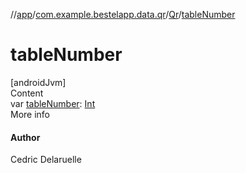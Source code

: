 //[app](../../index.md)/[com.example.bestelapp.data.qr](../index.md)/[Qr](index.md)/[tableNumber](table-number.md)



# tableNumber  
[androidJvm]  
Content  
var [tableNumber](table-number.md): [Int](https://kotlinlang.org/api/latest/jvm/stdlib/kotlin/-int/index.html)  
More info  


#### Author  


Cedric Delaruelle

  



